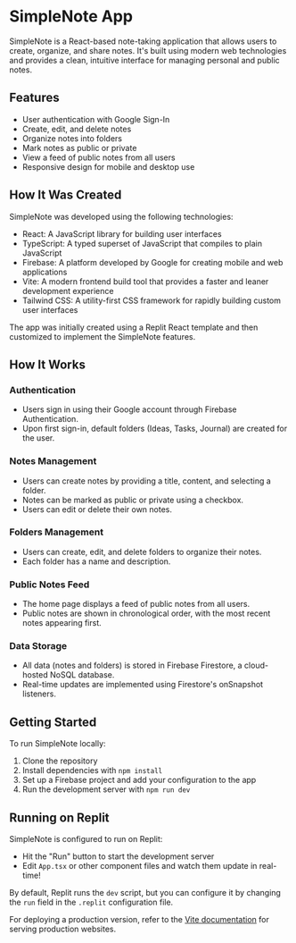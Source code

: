 # SimpleNote App

SimpleNote is a React-based note-taking application that allows users to create, organize, and share notes. It's built using modern web technologies and provides a clean, intuitive interface for managing personal and public notes.

## Features

- User authentication with Google Sign-In
- Create, edit, and delete notes
- Organize notes into folders
- Mark notes as public or private
- View a feed of public notes from all users
- Responsive design for mobile and desktop use

## How It Was Created

SimpleNote was developed using the following technologies:

- React: A JavaScript library for building user interfaces
- TypeScript: A typed superset of JavaScript that compiles to plain JavaScript
- Firebase: A platform developed by Google for creating mobile and web applications
- Vite: A modern frontend build tool that provides a faster and leaner development experience
- Tailwind CSS: A utility-first CSS framework for rapidly building custom user interfaces

The app was initially created using a Replit React template and then customized to implement the SimpleNote features.

## How It Works

### Authentication

- Users sign in using their Google account through Firebase Authentication.
- Upon first sign-in, default folders (Ideas, Tasks, Journal) are created for the user.

### Notes Management

- Users can create notes by providing a title, content, and selecting a folder.
- Notes can be marked as public or private using a checkbox.
- Users can edit or delete their own notes.

### Folders Management

- Users can create, edit, and delete folders to organize their notes.
- Each folder has a name and description.

### Public Notes Feed

- The home page displays a feed of public notes from all users.
- Public notes are shown in chronological order, with the most recent notes appearing first.

### Data Storage

- All data (notes and folders) is stored in Firebase Firestore, a cloud-hosted NoSQL database.
- Real-time updates are implemented using Firestore's onSnapshot listeners.

## Getting Started

To run SimpleNote locally:

1. Clone the repository
2. Install dependencies with `npm install`
3. Set up a Firebase project and add your configuration to the app
4. Run the development server with `npm run dev`

## Running on Replit

SimpleNote is configured to run on Replit:

* Hit the "Run" button to start the development server
* Edit `App.tsx` or other component files and watch them update in real-time!

By default, Replit runs the `dev` script, but you can configure it by changing the `run` field in the `.replit` configuration file.

For deploying a production version, refer to the [Vite documentation](https://vitejs.dev/guide/build.html) for serving production websites.